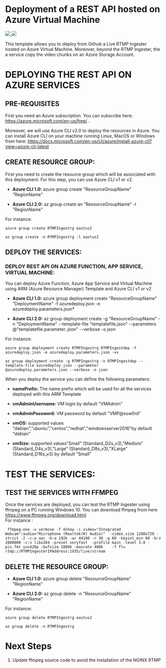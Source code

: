 # Deployment of a REST API  hosted on Azure Virtual Machine

<a href="https://portal.azure.com/#create/Microsoft.Template/uri/https%3A%2F%2Fraw.githubusercontent.com%2Fflecoqui%2FRTMPIngest%2Fmaster%2FAzure%2F101-vm%2Fazuredeploy.json" target="_blank">
    <img src="http://azuredeploy.net/deploybutton.png"/>
</a>
<a href="http://armviz.io/#/?load=https%3A%2F%2Fraw.githubusercontent.com%2Fflecoqui%2FRTMPIngest%2Fmaster%2FAzure%2F101-vm%2Fazuredeploy.json" target="_blank">
    <img src="http://armviz.io/visualizebutton.png"/>
</a>

This template allows you to deploy from Github a Live RTMP Ingester hosted on Azure Virtual Machine. Moreover, beyond the RTMP Ingester, the a service copy the video chunks on an Azure Storage Account.





# DEPLOYING THE REST API ON AZURE SERVICES

## PRE-REQUISITES
First you need an Azure subscription.
You can subscribe here:  https://azure.microsoft.com/en-us/free/ . </p>
Moreover, we will use Azure CLI v2.0 to deploy the resources in Azure.
You can install Azure CLI on your machine running Linux, MacOS or Windows from here: https://docs.microsoft.com/en-us/cli/azure/install-azure-cli?view=azure-cli-latest 



## CREATE RESOURCE GROUP:
First you need to create the resource group which will be associated with this deployment. For this step, you can use Azure CLI v1 or v2.

* **Azure CLI 1.0:** azure group create "ResourceGroupName" "RegionName"

* **Azure CLI 2.0:** az group create an "ResourceGroupName" -l "RegionName"

For instance:

    azure group create RTMPIngestrg eastus2

    az group create -n RTMPIngestrg -l eastus2

## DEPLOY THE SERVICES:

### DEPLOY REST API ON AZURE FUNCTION, APP SERVICE, VIRTUAL MACHINE:
You can deploy Azure Function, Azure App Service and Virtual Machine using ARM (Azure Resource Manager) Template and Azure CLI v1 or v2

* **Azure CLI 1.0:** azure group deployment create "ResourceGroupName" "DeploymentName"  -f azuredeploy.json -e azuredeploy.parameters.json*

* **Azure CLI 2.0:** az group deployment create -g "ResourceGroupName" -n "DeploymentName" --template-file "templatefile.json" --parameters @"templatefile.parameter..json"  --verbose -o json

For instance:

    azure group deployment create RTMPIngestrg RTMPIngestdep -f azuredeploy.json -e azuredeploy.parameters.json -vv

    az group deployment create -g RTMPIngestrg -n RTMPIngestdep --template-file azuredeploy.json --parameter @azuredeploy.parameters.json --verbose -o json


When you deploy the service you can define the following parameters:</p>
* **namePrefix:** The name prefix which will be used for all the services deployed with this ARM Template</p>
* **vmAdminUsername:** VM login by default "VMAdmin"</p>
* **vmAdminPassword:** VM password by default "VMP@ssw0rd"</p>
* **vmOS:** supported values "debian","ubuntu","centos","redhat","windowsserver2016"by default "debian"</p>
* **vmSize:** supported values"Small" (Standard_D2s_v3),"Medium" (Standard_D4s_v3),"Large" (Standard_D8s_v3),"XLarge" (Standard_D16s_v3) by default "Small"</p>


# TEST THE SERVICES:

## TEST THE SERVICES WITH FFMPEG
Once the services are deployed, you can test the RTMP Ingester using ffmpeg on a PC running Windows 10. You can download ffmpeg from here https://www.ffmpeg.org/download.html  
For instance :

     ffmpeg.exe -v verbose -f dshow -i video="Integrated Webcam":audio="Microphone (Realtek(R) Audio)"  -video_size 1280x720 -strict -2 -c:a aac -b:a 192k -ar 44100 -r 30 -g 60 -keyint_min 60 -b:v 2000000 -c:v libx264 -preset veryfast  -profile main -level 3.0 -pix_fmt yuv420p -bufsize 1800k -maxrate 400k    -f flv rtmp://RTMPIngesterIPAddress:1935/live/stream

</p>


## DELETE THE RESOURCE GROUP:

* **Azure CLI 1.0:**      azure group delete "ResourceGroupName" "RegionName"

* **Azure CLI 2.0:**  az group delete -n "ResourceGroupName" "RegionName"

For instance:

    azure group delete RTMPIngestrg eastus2

    az group delete -n RTMPIngestrg 



# Next Steps

1. Update ffmpeg source code to avoid the installation of the NGINX RTMP  

